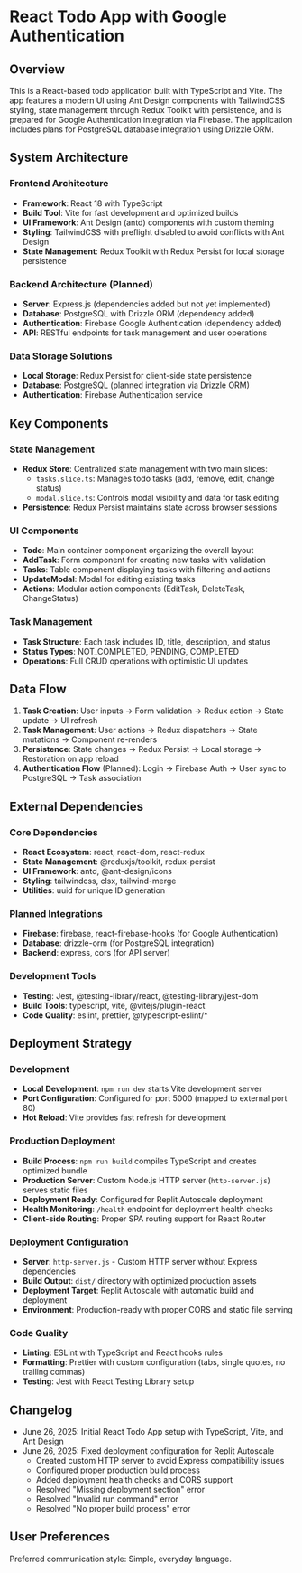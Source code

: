 # React Todo App with Google Authentication

## Overview

This is a React-based todo application built with TypeScript and Vite. The app features a modern UI using Ant Design components with TailwindCSS styling, state management through Redux Toolkit with persistence, and is prepared for Google Authentication integration via Firebase. The application includes plans for PostgreSQL database integration using Drizzle ORM.

## System Architecture

### Frontend Architecture
- **Framework**: React 18 with TypeScript
- **Build Tool**: Vite for fast development and optimized builds
- **UI Framework**: Ant Design (antd) components with custom theming
- **Styling**: TailwindCSS with preflight disabled to avoid conflicts with Ant Design
- **State Management**: Redux Toolkit with Redux Persist for local storage persistence

### Backend Architecture (Planned)
- **Server**: Express.js (dependencies added but not yet implemented)
- **Database**: PostgreSQL with Drizzle ORM (dependency added)
- **Authentication**: Firebase Google Authentication (dependency added)
- **API**: RESTful endpoints for task management and user operations

### Data Storage Solutions
- **Local Storage**: Redux Persist for client-side state persistence
- **Database**: PostgreSQL (planned integration via Drizzle ORM)
- **Authentication**: Firebase Authentication service

## Key Components

### State Management
- **Redux Store**: Centralized state management with two main slices:
  - `tasks.slice.ts`: Manages todo tasks (add, remove, edit, change status)
  - `modal.slice.ts`: Controls modal visibility and data for task editing
- **Persistence**: Redux Persist maintains state across browser sessions

### UI Components
- **Todo**: Main container component organizing the overall layout
- **AddTask**: Form component for creating new tasks with validation
- **Tasks**: Table component displaying tasks with filtering and actions
- **UpdateModal**: Modal for editing existing tasks
- **Actions**: Modular action components (EditTask, DeleteTask, ChangeStatus)

### Task Management
- **Task Structure**: Each task includes ID, title, description, and status
- **Status Types**: NOT_COMPLETED, PENDING, COMPLETED
- **Operations**: Full CRUD operations with optimistic UI updates

## Data Flow

1. **Task Creation**: User inputs → Form validation → Redux action → State update → UI refresh
2. **Task Management**: User actions → Redux dispatchers → State mutations → Component re-renders
3. **Persistence**: State changes → Redux Persist → Local storage → Restoration on app reload
4. **Authentication Flow** (Planned): Login → Firebase Auth → User sync to PostgreSQL → Task association

## External Dependencies

### Core Dependencies
- **React Ecosystem**: react, react-dom, react-redux
- **State Management**: @reduxjs/toolkit, redux-persist
- **UI Framework**: antd, @ant-design/icons
- **Styling**: tailwindcss, clsx, tailwind-merge
- **Utilities**: uuid for unique ID generation

### Planned Integrations
- **Firebase**: firebase, react-firebase-hooks (for Google Authentication)
- **Database**: drizzle-orm (for PostgreSQL integration)
- **Backend**: express, cors (for API server)

### Development Tools
- **Testing**: Jest, @testing-library/react, @testing-library/jest-dom
- **Build Tools**: typescript, vite, @vitejs/plugin-react
- **Code Quality**: eslint, prettier, @typescript-eslint/*

## Deployment Strategy

### Development
- **Local Development**: `npm run dev` starts Vite development server
- **Port Configuration**: Configured for port 5000 (mapped to external port 80)
- **Hot Reload**: Vite provides fast refresh for development

### Production Deployment
- **Build Process**: `npm run build` compiles TypeScript and creates optimized bundle
- **Production Server**: Custom Node.js HTTP server (`http-server.js`) serves static files
- **Deployment Ready**: Configured for Replit Autoscale deployment
- **Health Monitoring**: `/health` endpoint for deployment health checks
- **Client-side Routing**: Proper SPA routing support for React Router

### Deployment Configuration
- **Server**: `http-server.js` - Custom HTTP server without Express dependencies
- **Build Output**: `dist/` directory with optimized production assets
- **Deployment Target**: Replit Autoscale with automatic build and deployment
- **Environment**: Production-ready with proper CORS and static file serving

### Code Quality
- **Linting**: ESLint with TypeScript and React hooks rules
- **Formatting**: Prettier with custom configuration (tabs, single quotes, no trailing commas)
- **Testing**: Jest with React Testing Library setup

## Changelog

- June 26, 2025: Initial React Todo App setup with TypeScript, Vite, and Ant Design
- June 26, 2025: Fixed deployment configuration for Replit Autoscale
  - Created custom HTTP server to avoid Express compatibility issues
  - Configured proper production build process
  - Added deployment health checks and CORS support
  - Resolved "Missing deployment section" error
  - Resolved "Invalid run command" error  
  - Resolved "No proper build process" error

## User Preferences

Preferred communication style: Simple, everyday language.